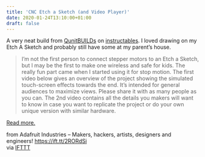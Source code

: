 ```yaml
---
title: 'CNC Etch a Sketch (and Video Player)'
date: 2020-01-24T13:10:00+01:00
draft: false
---
```


A very neat build from [QunitBUILDs](https://www.instructables.com/member/QuintBUILDs/) on [instructables](https://www.instructables.com/id/CNC-Etch-a-Sketch-and-Video-Player/). I loved drawing on my Etch A Sketch and probably still have some at my parent’s house.

> I’m not the first person to connect stepper motors to an Etch a Sketch, but I may be the first to make one wireless and safe for kids. The really fun part came when I started using it for stop motion. The first video below gives an overview of the project showing the simulated touch-screen effects towards the end. It’s intended for general audiences to maximize views. Please share it with as many people as you can. The 2nd video contains all the details you makers will want to know in case you want to replicate the project or do your own unique version with similar hardware.

[Read more.](https://www.instructables.com/id/CNC-Etch-a-Sketch-and-Video-Player/)

  
  
from Adafruit Industries – Makers, hackers, artists, designers and engineers! https://ift.tt/2RORdSi  
via [IFTTT](https://ifttt.com/?ref=da&site=blogger)